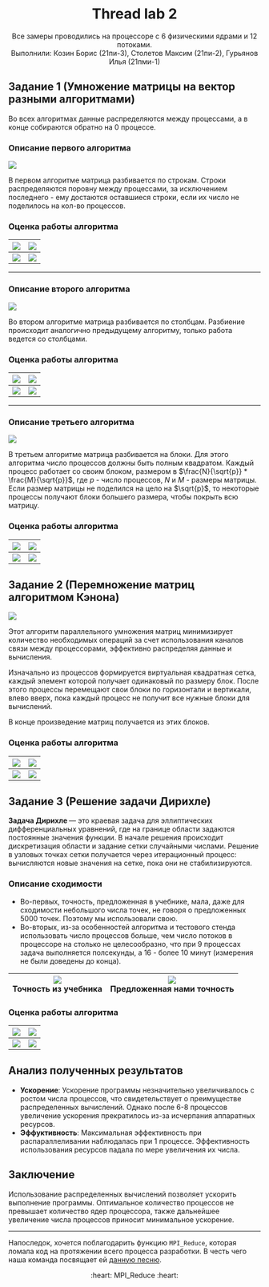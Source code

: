 <h1 align="center">
Thread lab 2
</h1>

<div align="center">
Все замеры проводились на процессоре с 6 физическими ядрами и 12 потоками.<br>
Выполнили: Козин Борис (21пи-3), Столетов Максим (21пи-2), Гурьянов Илья (21пми-1)
</div>

## Задание 1 (Умножение матрицы на вектор разными алгоритмами)

Во всех алгоритмах данные распределяются между процессами, а в конце собираются обратно на 0 процессе.

### Описание первого алгоритма

![](res/lectures%20(7).jpg)

В первом алгоритме матрица разбивается по строкам. Строки распределяются поровну между процессами,
за исключением последнего - ему достаются оставшиеся строки, если их число не поделилось на кол-во процессов.

### Оценка работы алгоритма

| ![](res/Screenshot_1.png) | ![](res/Screenshot_2.png) |
|:-------------------------:|:-------------------------:|
| ![](res/Screenshot_3.png) | ![](res/Screenshot_4.png) |

---

### Описание второго алгоритма

![](res/lectures%20(77).jpg)

Во втором алгоритме матрица разбивается по столбцам. Разбиение происходит аналогично предыдущему алгоритму,
только работа ведется со столбцами.

### Оценка работы алгоритма

| ![](res/Screenshot_5.png) | ![](res/Screenshot_6.png) |
|:-------------------------:|:-------------------------:|
| ![](res/Screenshot_7.png) | ![](res/Screenshot_8.png) |

---

### Описание третьего алгоритма

![](res/lectures%20(777).jpg)

В третьем алгоритме матрица разбивается на блоки. Для этого алгоритма число процессов должны быть полным квадратом.
Каждый процесс работает со своим блоком, размером в $\frac{N}{\sqrt{p}} * \frac{M}{\sqrt{p}}$, где $p$ - число
процессов, $N$ и $M$ - размеры матрицы. Если размер матрицы не поделился на цело на $\sqrt{p}$, то некоторые процессы
получают блоки большего размера, чтобы покрыть всю матрицу.

### Оценка работы алгоритма

| ![](res/Screenshot_9.png)  | ![](res/Screenshot_10.png) |
|:--------------------------:|:--------------------------:|
| ![](res/Screenshot_11.png) | ![](res/Screenshot_12.png) |

## Задание 2 (Перемножение матриц алгоритмом Кэнона)

![](res/Screenshot_23.png)

Этот алгоритм параллельного умножения матриц минимизирует количество необходимых операций за счет использования каналов
связи между процессорами, эффективно распределяя данные и вычисления.

Изначально из процессов формируется виртуальная квадратная сетка, каждый элемент которой получает одинаковый по
размеру блок. После этого процессы перемещают свои блоки по горизонтали и вертикали, влево вверх, пока каждый процесс не
получит все нужные блоки для вычислений.

В конце произведение матриц получается из этих блоков.

### Оценка работы алгоритма

| ![](res/Screenshot_13.png) | ![](res/Screenshot_14.png) |
|:--------------------------:|:--------------------------:|
| ![](res/Screenshot_15.png) | ![](res/Screenshot_16.png) |

## Задание 3 (Решение задачи Дирихле)

<b> Задача Дирихле </b>— это краевая задача для эллиптических дифференциальных уравнений, где на границе области
задаются постоянные значения функции. В начале решения происходит дискретизация области и задание сетки случайными
числами. Решение в узловых точках сетки получается через итерационный процесс: вычисляются новые значения на сетке, 
пока они не стабилизируются.

### Описание сходимости

* Во-первых, точность, предложенная в учебнике, мала, даже для сходимости небольшого числа точек, не говоря о
  предложенных 5000 точек. Поэтому мы использовали свою.
* Во-вторых, из-за особенностей алгоритма и тестового стенда использовать число процессов больше, чем число потоков в
  процессоре на столько не целесообразно, что при 9 процессах задача выполняется полсекунды, а 16 - более 10 минут
  (измерения не были доведены до конца).

| ![](res/Screenshot_17.png)<br/><figcaption>Точность из учебника</figcaption> | ![](res/Screenshot_18.png) <figcaption>Предложенная нами точность</figcaption> |
|:----------------------------------------------------------------------------:|:------------------------------------------------------------------------------:|

### Оценка работы алгоритма

| ![](res/Screenshot_19.png) | ![](res/Screenshot_20.png) |
|:--------------------------:|:--------------------------:|
| ![](res/Screenshot_21.png) | ![](res/Screenshot_22.png) |

## Анализ полученных результатов

* **Ускорение**: Ускорение программы незначительно увеличивалось с ростом числа процессов, что свидетельствует о
  преимуществе распределенных вычислений. Однако после 6-8 процессов увеличение ускорения прекратилось из-за исчерпания
  аппаратных ресурсов.
* **Эффуктивность**: Максимальная эффективность при распараллеливании наблюдалась при 1 процессе. Эффективность
  использования ресурсов падала по мере увеличения их числа.

## Заключение

Использование распределенных вычислений позволяет ускорить выполнение программы. Оптимальное количество процессов не 
превышает количество ядер процессора, также дальнейшее увеличение числа процессов приносит минимальное ускорение.  

---

Напоследок, хочется поблагодарить функцию `MPI_Reduce`, которая ломала код на протяжении всего процесса разработки. В 
честь чего наша команда посвящает ей [данную песню](https://suno.com/song/77926302-65fb-4d8d-aeae-12717d906288).  


<p align="center">
:heart: MPI_Reduce :heart:
</p>